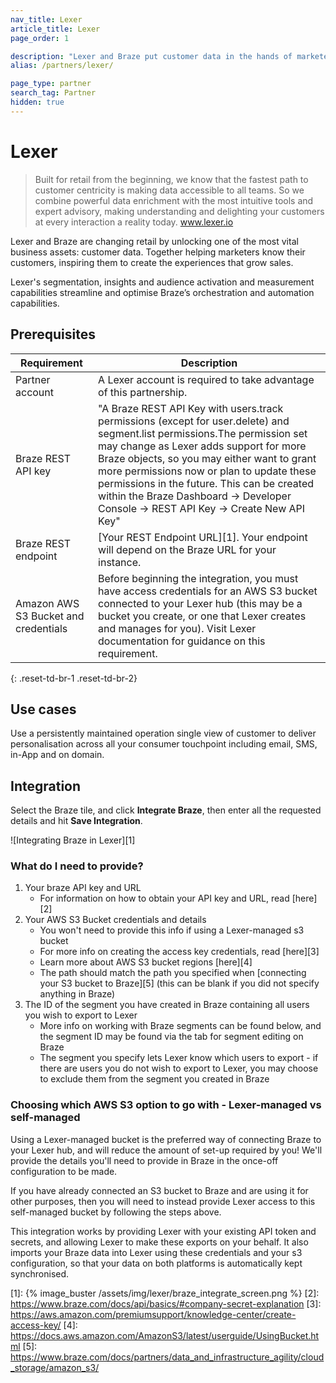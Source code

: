 ```yaml
---
nav_title: Lexer
article_title: Lexer
page_order: 1

description: "Lexer and Braze put customer data in the hands of marketers to inspire the experiences that drive sales."
alias: /partners/lexer/

page_type: partner
search_tag: Partner
hidden: true
---
```


# Lexer

> Built for retail from the beginning, we know that the fastest path to customer centricity is making data accessible to all teams. So we combine powerful data enrichment with the most intuitive tools and expert advisory, making understanding and delighting your customers at every interaction a reality today. www.lexer.io

Lexer and Braze are changing retail by unlocking one of the most vital business assets: customer data. Together helping marketers know their customers, inspiring them to create the experiences that grow sales.

Lexer's segmentation, insights and audience activation and measurement capabilities streamline and optimise Braze’s orchestration and automation capabilities.


## Prerequisites

| Requirement | Description |
| ----------- | ----------- |
| Partner account | A Lexer account is required to take advantage of this partnership. |
| Braze REST API key | "A Braze REST API Key with users.track permissions (except for user.delete) and segment.list permissions.The permission set may change as Lexer adds support for more Braze objects, so you may either want to grant more permissions now or plan to update these permissions in the future. This can be created within the Braze Dashboard -> Developer Console -> REST API Key -> Create New API Key" |
| Braze REST endpoint | [Your REST Endpoint URL][1]. Your endpoint will depend on the Braze URL for your instance. |
| Amazon AWS S3 Bucket and credentials | Before beginning the integration, you must have access credentials for an AWS S3 bucket connected to your Lexer hub (this may be a bucket you create, or one that Lexer creates and manages for you). Visit Lexer documentation <link to our s3 help article> for guidance on this requirement. |
{: .reset-td-br-1 .reset-td-br-2}

## Use cases

Use a persistently maintained operation single view of customer to deliver personalisation across all your consumer touchpoint including email, SMS, in-App and on domain.

## Integration

Select the Braze tile, and click **Integrate Braze**, then enter all the requested details and hit **Save Integration**.

![Integrating Braze in Lexer][1]

### What do I need to provide?
1. Your braze API key and URL
    - For information on how to obtain your API key and URL, read [here][2]
2. Your AWS S3 Bucket credentials and details
    - You won't need to provide this info if using a Lexer-managed s3 bucket
    - For more info on creating the access key credentials, read [here][3]
    - Learn more about AWS S3 bucket regions [here][4]
    - The path should match the path you specified when [connecting your S3 bucket to Braze][5] (this can be blank if you did not specify anything in Braze)
3. The ID of the segment you have created in Braze containing all users you wish to export to Lexer
    - More info on working with Braze segments can be found below, and the segment ID may be found via the tab for segment editing on Braze
    - The segment you specify lets Lexer know which users to export - if there are users you do not wish to export to Lexer, you may choose to exclude them from the segment you created in Braze

### Choosing which AWS S3 option to go with - Lexer-managed vs self-managed
Using a Lexer-managed bucket is the preferred way of connecting Braze to your Lexer hub, and will reduce the amount of set-up required by you! We'll provide the details you'll need to provide in Braze in the once-off configuration to be made. 

If you have already connected an S3 bucket to Braze and are using it for other purposes, then you will need to instead provide Lexer access to this self-managed bucket by following the steps above.

This integration works by providing Lexer with your existing API token and secrets, and allowing Lexer to make these exports on your behalf. It also imports your Braze data into Lexer using these credentials and your s3 configuration, so that your data on both platforms is automatically kept synchronised.

[1]: {% image_buster /assets/img/lexer/braze_integrate_screen.png %}
[2]: https://www.braze.com/docs/api/basics/#company-secret-explanation
[3]: https://aws.amazon.com/premiumsupport/knowledge-center/create-access-key/
[4]: https://docs.aws.amazon.com/AmazonS3/latest/userguide/UsingBucket.html
[5]: https://www.braze.com/docs/partners/data_and_infrastructure_agility/cloud_storage/amazon_s3/
